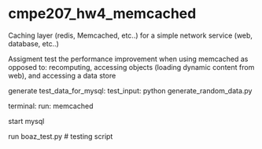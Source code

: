 # cmpe207_hw4_memcached
Caching layer (redis, Memcached, etc..)  for a simple network service (web, database, etc..)

Assigment test the performance improvement when using memcached as opposed to:
recomputing, accessing objects (loading dynamic content from web), and accessing a data store

generate test_data_for_mysql:
test_input: python generate_random_data.py 

terminal: run: memcached

start mysql 

run boaz_test.py # testing script
